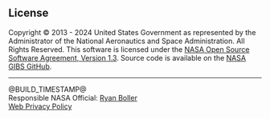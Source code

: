 <h2>License</h2>
<p>Copyright © 2013 - 2024 United States Government as represented by the Administrator of the National Aeronautics
    and Space Administration. All Rights Reserved. This software is licensed under the <a
        href="https://opensource.gsfc.nasa.gov/nosa.php" target="_blank" rel="noopener noreferrer">NASA Open Source
        Software Agreement, Version 1.3</a>. Source code is available on the <a
        href="https://github.com/nasa-gibs/worldview" target="_blank" rel="noopener noreferrer">NASA GIBS
        GitHub</a>.</p>
<hr>
<p>@BUILD_TIMESTAMP@<br> Responsible NASA Official: <a href="mailto:ryan.a.boller@nasa.gov">Ryan
        Boller</a><br>
<a href="https://www.nasa.gov/privacy/#privacy-policy" target="_blank">Web Privacy Policy</a></p>